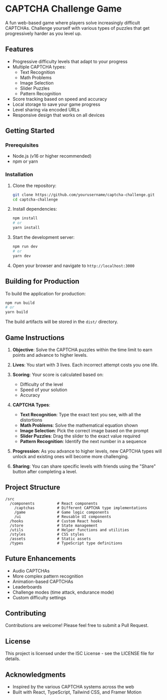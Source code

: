 # CAPTCHA Challenge Game

A fun web-based game where players solve increasingly difficult CAPTCHAs. Challenge yourself with various types of puzzles that get progressively harder as you level up.

## Features

- Progressive difficulty levels that adapt to your progress
- Multiple CAPTCHA types:
  - Text Recognition
  - Math Problems
  - Image Selection
  - Slider Puzzles
  - Pattern Recognition
- Score tracking based on speed and accuracy
- Local storage to save your game progress
- Level sharing via encoded URLs
- Responsive design that works on all devices

## Getting Started

### Prerequisites

- Node.js (v16 or higher recommended)
- npm or yarn

### Installation

1. Clone the repository:
   ```bash
   git clone https://github.com/yourusername/captcha-challenge.git
   cd captcha-challenge
   ```

2. Install dependencies:
   ```bash
   npm install
   # or
   yarn install
   ```

3. Start the development server:
   ```bash
   npm run dev
   # or
   yarn dev
   ```

4. Open your browser and navigate to `http://localhost:3000`

## Building for Production

To build the application for production:

```bash
npm run build
# or
yarn build
```

The build artifacts will be stored in the `dist/` directory.

## Game Instructions

1. **Objective**: Solve the CAPTCHA puzzles within the time limit to earn points and advance to higher levels.

2. **Lives**: You start with 3 lives. Each incorrect attempt costs you one life.

3. **Scoring**: Your score is calculated based on:
   - Difficulty of the level
   - Speed of your solution
   - Accuracy

4. **CAPTCHA Types**:
   - **Text Recognition**: Type the exact text you see, with all the distortions
   - **Math Problems**: Solve the mathematical equation shown
   - **Image Selection**: Pick the correct image based on the prompt
   - **Slider Puzzles**: Drag the slider to the exact value required
   - **Pattern Recognition**: Identify the next number in a sequence

5. **Progression**: As you advance to higher levels, new CAPTCHA types will unlock and existing ones will become more challenging.

6. **Sharing**: You can share specific levels with friends using the "Share" button after completing a level.

## Project Structure

```
/src
  /components          # React components
    /captchas          # Different CAPTCHA type implementations
    /game              # Game logic components
    /ui                # Reusable UI components
  /hooks               # Custom React hooks
  /store               # State management
  /utils               # Helper functions and utilities
  /styles              # CSS styles
  /assets              # Static assets
  /types               # TypeScript type definitions
```

## Future Enhancements

- Audio CAPTCHAs
- More complex pattern recognition
- Animation-based CAPTCHAs
- Leaderboards
- Challenge modes (time attack, endurance mode)
- Custom difficulty settings

## Contributing

Contributions are welcome! Please feel free to submit a Pull Request.

## License

This project is licensed under the ISC License - see the LICENSE file for details.

## Acknowledgments

- Inspired by the various CAPTCHA systems across the web
- Built with React, TypeScript, Tailwind CSS, and Framer Motion
